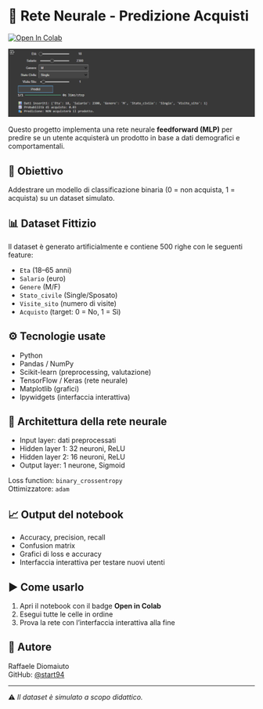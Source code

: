 
# 🧠 Rete Neurale - Predizione Acquisti

[![Open In Colab](https://colab.research.google.com/assets/colab-badge.svg)](https://colab.research.google.com/github/start94/MLP_Predizione_Acquisti/blob/main/Rete_Neurale_Predizione_Acquisto.ipynb)

![Anteprima interfaccia notebook](preview.png)

Questo progetto implementa una rete neurale **feedforward (MLP)** per predire se un utente acquisterà un prodotto in base a dati demografici e comportamentali.

## 🎯 Obiettivo
Addestrare un modello di classificazione binaria (0 = non acquista, 1 = acquista) su un dataset simulato.

## 📊 Dataset Fittizio
Il dataset è generato artificialmente e contiene 500 righe con le seguenti feature:

- `Eta` (18–65 anni)
- `Salario` (euro)
- `Genere` (M/F)
- `Stato_civile` (Single/Sposato)
- `Visite_sito` (numero di visite)
- `Acquisto` (target: 0 = No, 1 = Sì)

## ⚙️ Tecnologie usate
- Python
- Pandas / NumPy
- Scikit-learn (preprocessing, valutazione)
- TensorFlow / Keras (rete neurale)
- Matplotlib (grafici)
- Ipywidgets (interfaccia interattiva)

## 🧪 Architettura della rete neurale
- Input layer: dati preprocessati
- Hidden layer 1: 32 neuroni, ReLU
- Hidden layer 2: 16 neuroni, ReLU
- Output layer: 1 neurone, Sigmoid

Loss function: `binary_crossentropy`  
Ottimizzatore: `adam`

## 📈 Output del notebook
- Accuracy, precision, recall
- Confusion matrix
- Grafici di loss e accuracy
- Interfaccia interattiva per testare nuovi utenti

## ▶️ Come usarlo

1. Apri il notebook con il badge **Open in Colab**
2. Esegui tutte le celle in ordine
3. Prova la rete con l’interfaccia interattiva alla fine

## 📝 Autore
Raffaele Diomaiuto  
GitHub: [@start94](https://github.com/start94)

---

⚠️ *Il dataset è simulato a scopo didattico.*
